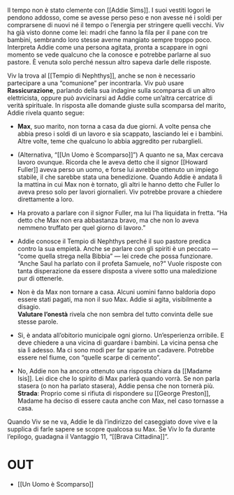 Il tempo non è stato clemente con [[Addie Sims]]. I suoi vestiti logori le pendono addosso, come se avesse perso peso e non avesse né i soldi per comprarsene di nuovi né il tempo o l’energia per stringere quelli vecchi. Viv ha già visto donne come lei: madri che fanno la fila per il pane con tre bambini, sembrando loro stesse averne mangiato sempre troppo poco. Interpreta Addie come una persona agitata, pronta a scappare in ogni momento se vede qualcuno che la conosce e potrebbe parlarne al suo pastore. È venuta solo perché nessun altro sapeva darle delle risposte.

Viv la trova al [[Tempio di Nephthys]], anche se non è necessario partecipare a una “comunione” per incontrarla. Viv può usare **Rassicurazione**, parlando della sua indagine sulla scomparsa di un altro elettricista, oppure può avvicinarsi ad Addie come un’altra cercatrice di verità spirituale. In risposta alle domande giuste sulla scomparsa del marito, Addie rivela quanto segue:

- **Max**, suo marito, non torna a casa da due giorni. A volte pensa che abbia preso i soldi di un lavoro e sia scappato, lasciando lei e i bambini. Altre volte, teme che qualcuno lo abbia aggredito per rubarglieli.
    
- (Alternativa, “[[Un Uomo è Scomparso]]”) A quanto ne sa, Max cercava lavoro ovunque. Ricorda che le aveva detto che il signor [[Howard Fuller]] aveva perso un uomo, e forse lui avrebbe ottenuto un impiego stabile, il che sarebbe stata una benedizione. Quando Addie è andata lì la mattina in cui Max non è tornato, gli altri le hanno detto che Fuller lo aveva preso solo per lavori giornalieri. Viv potrebbe provare a chiedere direttamente a loro.
    
- Ha provato a parlare con il signor Fuller, ma lui l’ha liquidata in fretta. “Ha detto che Max non era abbastanza bravo, ma che non lo aveva nemmeno truffato per quel giorno di lavoro.”
    
- Addie conosce il Tempio di Nephthys perché il suo pastore predica contro la sua empietà. Anche se parlare con gli spiriti è un peccato — “come quella strega nella Bibbia” — lei crede che possa funzionare. “Anche Saul ha parlato con il profeta Samuele, no?” Vuole risposte con tanta disperazione da essere disposta a vivere sotto una maledizione pur di ottenerle.
    
- Non è da Max non tornare a casa. Alcuni uomini fanno baldoria dopo essere stati pagati, ma non il suo Max. Addie si agita, visibilmente a disagio.  
    **Valutare l’onestà** rivela che non sembra del tutto convinta delle sue stesse parole.
    
- Sì, è andata all’obitorio municipale ogni giorno. Un’esperienza orribile. E deve chiedere a una vicina di guardare i bambini. La vicina pensa che sia lì adesso. Ma ci sono modi per far sparire un cadavere. Potrebbe essere nel fiume, con “quelle scarpe di cemento”.
    
- No, Addie non ha ancora ottenuto una risposta chiara da [[Madame Isis]]. Lei dice che lo spirito di Max parlerà quando vorrà. Se non parla stasera (o non ha parlato stasera), Addie pensa che non tornerà più.  
    **Strada**: Proprio come si rifiuta di rispondere su [[George Preston]], Madame ha deciso di essere cauta anche con Max, nel caso tornasse a casa.
    

Quando Viv se ne va, Addie le dà l’indirizzo del caseggiato dove vive e la supplica di farle sapere se scopre qualcosa su Max. Se Viv lo fa durante l’epilogo, guadagna il Vantaggio 11, “[[Brava Cittadina]]”.
# OUT
- [[Un Uomo è Scomparso]]

